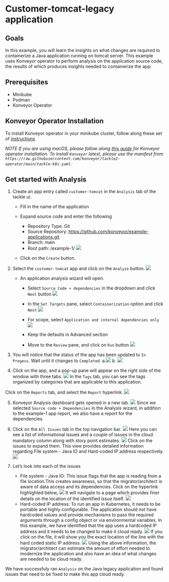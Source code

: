 # Customer-tomcat-legacy application

## Goals
In this example, you will learn the insights on what changes are required to containerize a Java application running on tomcat server. This example uses Konveyor operator to perform analysis on the application source code, the results of which produces insights needed to containerize the app.

## Prerequisites 
* Minikube
* Podman
* Konveyor Operator

## Konveyor Operator Installation 
To install Konveyor operator in your minikube cluster, follow along these set of [instructions](https://konveyor.github.io/konveyor/installation/)

_NOTE If you are using macOS, please follow along [this guide](https://github.com/konveyor/tackle2-operator/blob/main/docs/installation-macos.md) for Konveyor operator installation._
_To install `Konveyor` latest, please use the manifest from `https://raw.githubusercontent.com/konveyor/tackle2-operator/main/tackle-k8s.yaml`._

## Get started with Analysis

1. Create an app entry called `customer-tomcat` in the `Analysis` tab of the tackle ui. 
    * Fill in the name of the application
    * Expand source code and enter the following
        * Repository Type: Git
        * Source Repository: https://github.com/konveyor/example-applications.git
        * Branch: main
        * Root path: /example-1/
        ![](img/step1a.png)

    * Click on the `Create`  button.

2. Select the `customer-tomcat` app and click on the `Analyze` button.
![](img/step2a.png)

    * An application analysis wizard will open. 
        * Select `Source Code + dependencies` in the dropdown and click `Next` button
        ![](img/step2a1.png)


        * In the `Set Targets` pane, select `Containerization` option and click `Next`
        ![](img/step2a2.png)

        * For scope, select `Application and internal dependencies only` 
        ![](img/step2a3.png)

        * Keep the defaults in Advanced section
        * Move to the `Review` pane, and click on `Run` button
        ![](img/step2a4.png)


3. You will notice that the status of the app has been updated to `In Progess`. Wait until it changes to `Completed`.
    a.![](img/step3a.png)
    b. ![](img/step3b.png)

4. Click on the app, and a pop-up pane will appear on the right side of the window with three tabs.
![](img/step4a.png)
In the `Tags` tab, you can see the tags organized by categories that are applicable to this application.

Click on the `Reports` tab, and select the `Report` hyperlink.
![](img/step4b.png)


5. Konveyor Analysis dashboard gets opened in a new tab.
![](img/step5.png)
Since we selected `Source code + Dependencies` in the Analysis wizard, in addition to the example-1 app report, we also have a report for the dependencies. 

6. Click on the `All Issues` tab in the top navigation bar.
![](img/step6a.png)
Here you can see a list of informational issues and a couple of issues in the cloud mandatory column along with story point estimates. 
![](img/step6b.png)
Click on the issues to expand them. This view provides detailed information regarding File system - Java IO and Hard-coded IP address respectively.
![](img/step6c.png)

7. Let’s look into each of the issues
   * File system - Java IO: This issue flags that the app is reading from a file location.This creates awareness, so that the migrator/architect is aware of data access and its dependencies. Click on the hyperlink highlighted below,
![](img/step7a.png)
It will navigate to a page which provides finer details on the location of the identified issue itself.
![](img/step7b.png)
   * Hard-coded IP address: To run an app in Kubernetes, it needs to be portable and highly configurable. The application should not have hardcoded values and provide mechanisms to pass the required arguments through a config object or via environmental variables. In this example, we have identified that the app uses a 
hardcoded IP address and it needs to be changed to make it cloud ready. 
![](img/step7c.png)
If you click on the file, it will show you the exact location of the line with the hard coded static IP address.
![](img/step7d.png)
Using the above information, the migrator/architect can estimate the amount of effort needed to modernize the application and also have an idea of what changes are needed to be cloud ready. 

We have successfuly ran `Analysis` on the Java legacy application and found issues that need to be fixed to make this app cloud ready.  

